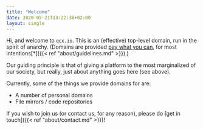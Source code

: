 ```yaml
---
title: "Welcome"
date: 2020-05-21T13:22:38+02:00
layout: single
---
```


Hi, and welcome to `qcx.io`. This is an (effective) top-level domain, run in the spirit of anarchy. (Domains are provided [pay what you can](https://en.wikipedia.org/wiki/Pay_what_you_can), for most intentions[\*]({{< ref "about/guidelines.md" >}}).)

Our guiding principle is that of giving a platform to the most marginalized of our society, but really, just about anything goes here (see above).

Currently, some of the things we provide domains for are:

- A number of personal domains
- File mirrors / code repositories

If you wish to join us (or contact us, for any reason), please do [get in touch]({{< ref "about/contact.md" >}})!
